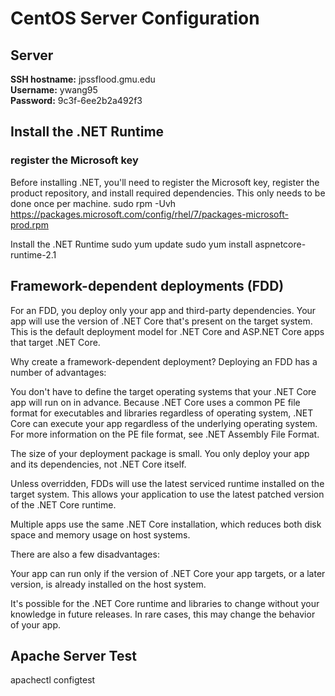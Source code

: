 # CentOS Server Configuration

## Server

**SSH hostname:** jpssflood.gmu.edu  
**Username:** ywang95  
**Password:** 9c3f-6ee2b2a492f3  

## Install the .NET Runtime

### register the Microsoft key

Before installing .NET, you'll need to register the Microsoft key, register the product repository, and install required dependencies. This only needs to be done once per machine.
sudo rpm -Uvh <https://packages.microsoft.com/config/rhel/7/packages-microsoft-prod.rpm>

Install the .NET Runtime
sudo yum update
sudo yum install aspnetcore-runtime-2.1

## Framework-dependent deployments (FDD)

For an FDD, you deploy only your app and third-party dependencies. Your app will use the version of .NET Core that's present on the target system. This is the default deployment model for .NET Core and ASP.NET Core apps that target .NET Core.

Why create a framework-dependent deployment?
Deploying an FDD has a number of advantages:

You don't have to define the target operating systems that your .NET Core app will run on in advance. Because .NET Core uses a common PE file format for executables and libraries regardless of operating system, .NET Core can execute your app regardless of the underlying operating system. For more information on the PE file format, see .NET Assembly File Format.

The size of your deployment package is small. You only deploy your app and its dependencies, not .NET Core itself.

Unless overridden, FDDs will use the latest serviced runtime installed on the target system. This allows your application to use the latest patched version of the .NET Core runtime.

Multiple apps use the same .NET Core installation, which reduces both disk space and memory usage on host systems.

There are also a few disadvantages:

Your app can run only if the version of .NET Core your app targets, or a later version, is already installed on the host system.

It's possible for the .NET Core runtime and libraries to change without your knowledge in future releases. In rare cases, this may change the behavior of your app.

## Apache Server Test

apachectl configtest
